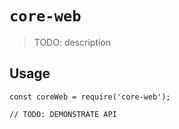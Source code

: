 # `core-web`

> TODO: description

## Usage

```
const coreWeb = require('core-web');

// TODO: DEMONSTRATE API
```
